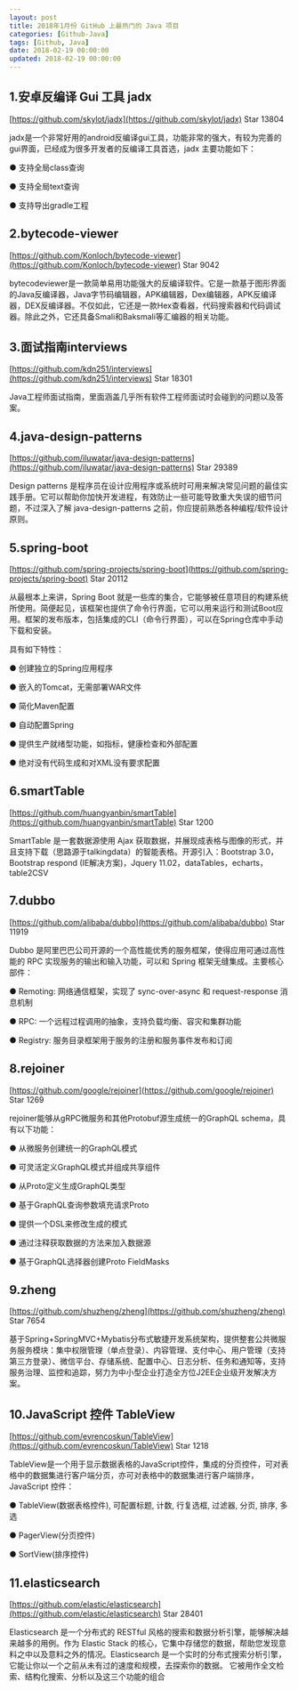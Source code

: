```yaml
---
layout: post
title: 2018年1月份 GitHub 上最热门的 Java 项目
categories: [Github-Java]
tags: [Github, Java]
date: 2018-02-19 00:00:00
updated: 2018-02-19 00:00:00
---
```


## 1.安卓反编译 Gui 工具 jadx

[https://github.com/skylot/jadx](https://github.com/skylot/jadx) Star 13804

jadx是一个非常好用的android反编译gui工具，功能非常的强大，有较为完善的gui界面，已经成为很多开发者的反编译工具首选，jadx 主要功能如下：

● 支持全局class查询

● 支持全局text查询

● 支持导出gradle工程

<!-- more -->

## 2.bytecode-viewer

[https://github.com/Konloch/bytecode-viewer](https://github.com/Konloch/bytecode-viewer) Star 9042

bytecodeviewer是一款简单易用功能强大的反编译软件。它是一款基于图形界面的Java反编译器，Java字节码编辑器，APK编辑器，Dex编辑器，APK反编译器，DEX反编译器。不仅如此，它还是一款Hex查看器，代码搜索器和代码调试器。除此之外，它还具备Smali和Baksmali等汇编器的相关功能。

## 3.面试指南interviews

[https://github.com/kdn251/interviews](https://github.com/kdn251/interviews) Star 18301

Java工程师面试指南，里面涵盖几乎所有软件工程师面试时会碰到的问题以及答案。


## 4.java-design-patterns

[https://github.com/iluwatar/java-design-patterns](https://github.com/iluwatar/java-design-patterns) Star 29389

Design patterns 是程序员在设计应用程序或系统时可用来解决常见问题的最佳实践手册。它可以帮助你加快开发进程，有效防止一些可能导致重大失误的细节问题，不过深入了解 java-design-patterns 之前，你应提前熟悉各种编程/软件设计原则。


## 5.spring-boot

[https://github.com/spring-projects/spring-boot](https://github.com/spring-projects/spring-boot)  Star 20112

从最根本上来讲，Spring Boot 就是一些库的集合，它能够被任意项目的构建系统所使用。简便起见，该框架也提供了命令行界面，它可以用来运行和测试Boot应用。框架的发布版本，包括集成的CLI（命令行界面），可以在Spring仓库中手动下载和安装。

具有如下特性：

● 创建独立的Spring应用程序

● 嵌入的Tomcat，无需部署WAR文件

● 简化Maven配置

● 自动配置Spring

● 提供生产就绪型功能，如指标，健康检查和外部配置

● 绝对没有代码生成和对XML没有要求配置


## 6.smartTable

[https://github.com/huangyanbin/smartTable](https://github.com/huangyanbin/smartTable) Star 1200

SmartTable 是一套数据源使用 Ajax 获取数据，并展现成表格与图像的形式，并且支持下载（思路源于talkingdata）的智能表格。开源引入：Bootstrap 3.0，Bootstrap respond (IE解决方案)，Jquery 11.02，dataTables，echarts，table2CSV


## 7.dubbo

[https://github.com/alibaba/dubbo](https://github.com/alibaba/dubbo) Star 11919


Dubbo 是阿里巴巴公司开源的一个高性能优秀的服务框架，使得应用可通过高性能的 RPC 实现服务的输出和输入功能，可以和 Spring 框架无缝集成。主要核心部件：

● Remoting: 网络通信框架，实现了 sync-over-async 和 request-response 消息机制

● RPC: 一个远程过程调用的抽象，支持负载均衡、容灾和集群功能

● Registry: 服务目录框架用于服务的注册和服务事件发布和订阅


## 8.rejoiner

[https://github.com/google/rejoiner](https://github.com/google/rejoiner) Star 1269

rejoiner能够从gRPC微服务和其他Protobuf源生成统一的GraphQL schema，具有以下功能：

● 从微服务创建统一的GraphQL模式

● 可灵活定义GraphQL模式并组成共享组件

● 从Proto定义生成GraphQL类型

● 基于GraphQL查询参数填充请求Proto

● 提供一个DSL来修改生成的模式

● 通过注释获取数据的方法来加入数据源

● 基于GraphQL选择器创建Proto FieldMasks

## 9.zheng

[https://github.com/shuzheng/zheng](https://github.com/shuzheng/zheng) Star 7654


基于Spring+SpringMVC+Mybatis分布式敏捷开发系统架构，提供整套公共微服务服务模块：集中权限管理（单点登录）、内容管理、支付中心、用户管理（支持第三方登录）、微信平台、存储系统、配置中心、日志分析、任务和通知等，支持服务治理、监控和追踪，努力为中小型企业打造全方位J2EE企业级开发解决方案。


## 10.JavaScript 控件 TableView

[https://github.com/evrencoskun/TableView](https://github.com/evrencoskun/TableView) Star 1218

TableView是一个用于显示数据表格的JavaScript控件，集成的分页控件，可对表格中的数据集进行客户端分页，亦可对表格中的数据集进行客户端排序，JavaScript 控件：

● TableView(数据表格控件), 可配置标题, 计数, 行复选框, 过滤器, 分页, 排序, 多选

● PagerView(分页控件)

● SortView(排序控件)


## 11.elasticsearch

[https://github.com/elastic/elasticsearch](https://github.com/elastic/elasticsearch) Star 28401


Elasticsearch 是一个分布式的 RESTful 风格的搜索和数据分析引擎，能够解决越来越多的用例。作为 Elastic Stack 的核心，它集中存储您的数据，帮助您发现意料之中以及意料之外的情况。Elasticsearch 是一个实时的分布式搜索分析引擎， 它能让你以一个之前从未有过的速度和规模，去探索你的数据。 它被用作全文检索、结构化搜索、分析以及这三个功能的组合


